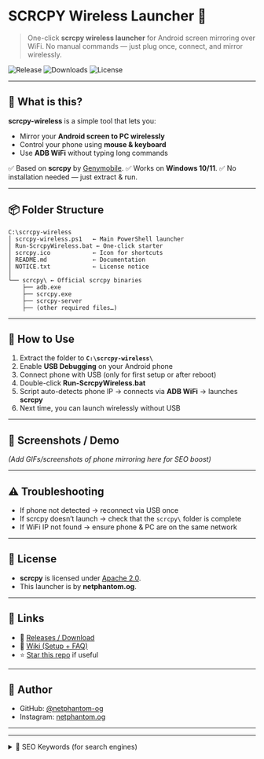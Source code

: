 
# SCRCPY Wireless Launcher 🚀

> One-click **scrcpy wireless launcher** for Android screen mirroring over WiFi.
> No manual commands — just plug once, connect, and mirror wirelessly.

![Release](https://img.shields.io/github/v/release/netphantom-og/scrcpy-wireless?style=for-the-badge)
![Downloads](https://img.shields.io/github/downloads/netphantom-og/scrcpy-wireless/total?style=for-the-badge)
![License](https://img.shields.io/github/license/netphantom-og/scrcpy-wireless?style=for-the-badge)

---

## 📌 What is this?

**scrcpy-wireless** is a simple tool that lets you:

* Mirror your **Android screen to PC wirelessly**
* Control your phone using **mouse & keyboard**
* Use **ADB WiFi** without typing long commands

✅ Based on **scrcpy** by [Genymobile](https://github.com/Genymobile/scrcpy).
✅ Works on **Windows 10/11**.
✅ No installation needed — just extract & run.

---

## 📦 Folder Structure

```
C:\scrcpy-wireless
│ scrcpy-wireless.ps1   ← Main PowerShell launcher
│ Run-ScrcpyWireless.bat ← One-click starter
│ scrcpy.ico            ← Icon for shortcuts
│ README.md             ← Documentation
│ NOTICE.txt            ← License notice
│
└── scrcpy\ ← Official scrcpy binaries
    ├── adb.exe
    ├── scrcpy.exe
    ├── scrcpy-server
    ├── (other required files…)
```

---

## 🚀 How to Use

1. Extract the folder to **`C:\scrcpy-wireless\`**
2. Enable **USB Debugging** on your Android phone
3. Connect phone with USB (only for first setup or after reboot)
4. Double-click **Run-ScrcpyWireless.bat**
5. Script auto-detects phone IP → connects via **ADB WiFi** → launches **scrcpy**
6. Next time, you can launch wirelessly without USB

---

## 📸 Screenshots / Demo

*(Add GIFs/screenshots of phone mirroring here for SEO boost)*

---

## ⚠️ Troubleshooting

* If phone not detected → reconnect via USB once
* If scrcpy doesn’t launch → check that the `scrcpy\` folder is complete
* If WiFi IP not found → ensure phone & PC are on the same network

---

## 📜 License

* **scrcpy** is licensed under [Apache 2.0](https://github.com/Genymobile/scrcpy).
* This launcher is by **netphantom.og**.

---

## 🔗 Links

* 📂 [Releases / Download](https://github.com/netphantom-og/scrcpy-wireless/releases)
* 📝 [Wiki (Setup + FAQ)](https://github.com/netphantom-og/scrcpy-wireless/wiki)
* ⭐ [Star this repo](https://github.com/netphantom-og/scrcpy-wireless/stargazers) if useful

---

## 📢 Author

* GitHub: [@netphantom-og](https://github.com/netphantom-og)
* Instagram: [netphantom.og](https://instagram.com/netphantom.og)

  

---

---

<details>
<summary>🔑 SEO Keywords (for search engines)</summary>

- scrcpy wireless launcher  
- mirror Android screen to PC wirelessly  
- scrcpy wireless Windows 10  
- adb wireless connect tool  
- android screen mirroring tool  
- one click scrcpy wireless  
- scrcpy wireless without USB  
- alternative to Miracast for Android  
- free android screen mirroring PC  
- android wireless display with scrcpy  
- scrcpy launcher for Windows  
- connect Android to PC without cable  
- scrcpy adb connect automatically  
- best tool to mirror Android phone to PC  
- android screen control from PC wireless  
</details>

